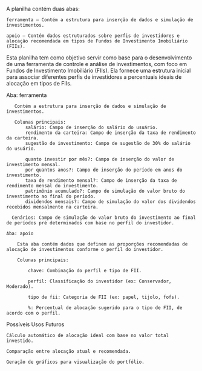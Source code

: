A planilha contém duas abas:

    ferramenta – Contém a estrutura para inserção de dados e simulação de investimentos.

    apoio – Contém dados estruturados sobre perfis de investidores e alocação recomendada em tipos de Fundos de Investimento Imobiliário (FIIs).

Esta planilha tem como objetivo servir como base para o desenvolvimento de uma ferramenta de controle e análise de investimentos, com foco em Fundos de Investimento Imobiliário (FIIs). 
Ela fornece uma estrutura inicial para associar diferentes perfis de investidores a percentuais ideais de alocação em tipos de FIIs.

   Aba: ferramenta 

       Contém a estrutura para inserção de dados e simulação de investimentos.

       Colunas principais:
           salário: Campo de inserção do salário do usuário.
           rendimento da carteira: Campo de inserção da taxa de rendimento da carteira.
           sugestão de investimento: Campo de sugestão de 30% do salário do usuário.
	
           quanto investir por mês?: Campo de inserção do valor de investimento mensal.
           por quantos anos?: Campo de inserção do período em anos do investimento.
           taxa de rendimento mensal?: Campo de inserção da taxa de rendimento mensal do investimento.
           patrimônio acumulado?: Campo de simulação do valor bruto do investimento ao final do período.
           dividendos mensais?: Campo de simulação do valor dos dividendos recebidos mensalmente na carteira.

      Cenários: Campo de simulação do valor bruto do investimento ao final de períodos pré determinados com base no perfil do investidor.

    Aba: apoio

        Esta aba contém dados que definem as proporções recomendadas de alocação de investimentos conforme o perfil do investidor.

        Colunas principais:

            chave: Combinação do perfil e tipo de FII.

            perfil: Classificação do investidor (ex: Conservador, Moderado).

            tipo de fii: Categoria de FII (ex: papel, tijolo, fofs).

            %: Percentual de alocação sugerido para o tipo de FII, de acordo com o perfil.


Possíveis Usos Futuros

    Cálculo automático de alocação ideal com base no valor total investido.

    Comparação entre alocação atual e recomendada.

    Geração de gráficos para visualização do portfólio.
